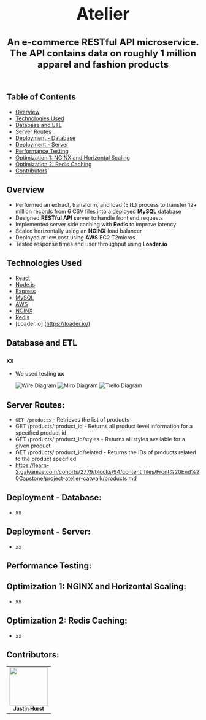 <h1 align="center" style="font-size: 2.7rem;">Atelier</h1>

<h2 align="center" style="font-size: 1.5rem;">An e-commerce RESTful API microservice. The API contains data on roughly 1 million apparel and fashion products<br><br>



## Table of Contents

- [Overview](#Overview)
- [Technologies Used](#Technologies-Used)
- [Database and ETL](#Database-and-ETL)
- [Server Routes](#Server-Routes)
- [Deployment - Database](#Deployment-Database)
- [Deployment - Server](#Deployment-Server)
- [Performance Testing](#Performance-Testing)
- [Optimization 1: NGINX and Horizontal Scaling](#Optimization-1)
- [Optimization 2: Redis Caching](#Optimization-2)
- [Contributors](#Contributors)

## Overview
- Performed an extract, transform, and load (ETL) process to transfer 12+ million records from 6 CSV files into a deployed **MySQL** database
- Designed **RESTful API** server to handle front end requests
- Implemented server side caching with **Redis** to improve latency
- Scaled horizontally using an **NGINX** load balancer
- Deployed at low cost using **AWS** EC2 T2micros
- Tested response times and user throughput using **Loader.io**

## Technologies Used
- [React](https://reactjs.org/)
- [Node.js](https://nodejs.org/en/)
- [Express](https://expressjs.com/)
- [MySQL](https://www.mysql.com/)
- [AWS](https://aws.amazon.com/)
- [NGINX](https://www.nginx.com/)
- [Redis](https://redis.io/)
- [Loader.io] (https://loader.io/)

## Database and ETL

### xx

- We used testing **xx**

  ![Wire Diagram](dist/static/assets/Figma1.png 'Wire Diagram')
  ![Miro Diagram](dist/static/assets/Miro.png 'Miro')
  ![Trello Diagram](dist/static/assets/Trello.png 'Trello')

## Server Routes:

- `GET /products` - Retrieves the list of products
- GET /products/:product_id - Returns all product level information for a specified product id
- GET /products/:product_id/styles - Returns all styles available for a given product
- GET /products/:product_id/related - Returns the IDs of products related to the product specified
- https://learn-2.galvanize.com/cohorts/2779/blocks/94/content_files/Front%20End%20Capstone/project-atelier-catwalk/products.md


## Deployment - Database:

- xx

## Deployment - Server:

- xx

## Performance Testing:


## Optimization 1: NGINX and Horizontal Scaling:
- xx

## Optimization 2: Redis Caching:
- xx

## Contributors:


<table>
  <tr>
    <td align="center"><a href="https://github.com/TN423"><img src="https://avatars.githubusercontent.com/u/80915187?v=4" width="100px;" alt=""/><br /><sub><b>Justin Hurst</b></sub></a><br /></td>
  </tr>
</table>
